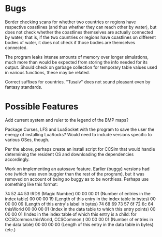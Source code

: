 # Bugs

Border checking scans for whether two countries or regions have respective coastlines (and thus whether they can reach other by water), but does not check whether the coastlines themselves are actually connected by water; that is, if the two countries or regions have coastlines on different bodies of water, it does not check if those bodies are themselves connected.

The program leaks intense amounts of memory over longer simulations, much more than would be expected from storing the info needed for its output. Should check on garbage collection for temporary table values used in various functions, these may be related.

Correct suffixes for countries. "Tusalv" does not sound pleasant even by fantasy standards.

# Possible Features

Add current system and ruler to the legend of the BMP maps?

Package Curses, LFS and LuaSocket with the program to save the user the energy of installing LuaRocks? Would need to include versions specific to various OSes, though.

Per the above, perhaps create an install script for CCSim that would handle determining the resident OS and downloading the dependencies accordingly.

Work on implementing an autosave feature. Earlier (buggy) versions had one (which was even buggier than the rest of the program), but it was removed on account of being so buggy as to be worthless.
Perhaps use something like this format:

74 52 44 53						tRDS (Magic Number)
00 00 00 01						(Number of entries in the index table)
00 00 00 19						(Length of this entry in the index table in bytes)
00 00 00 09						(Length of this entry's label in bytes)
74 68 69 73 57 6f 72 6c 64		thisWorld
00 00 00 01						(Index in the data table to which this entry points)
00 00 00 01						(Index in the index table of which this entry is a child: for CCSCommon.thisWorld, CCSCommon.)
00 00 00 01						(Number of entries in the data table)
00 00 00 00						(Length of this entry in the data table in bytes)
(etc.)